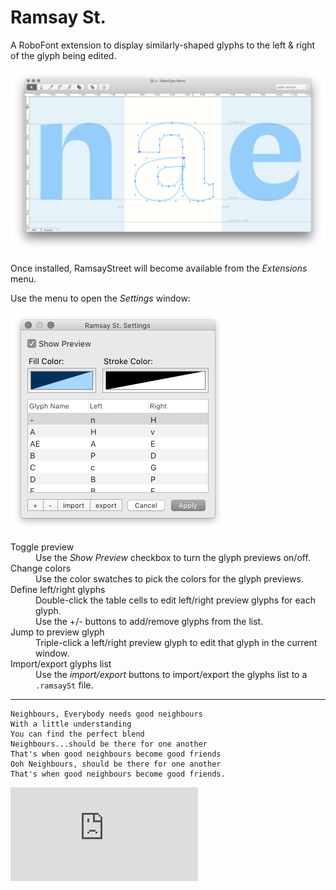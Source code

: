 Ramsay St.
==========

A RoboFont extension to display similarly-shaped glyphs to the left & right of the glyph being edited.

![](imgs/RamsaySt_preview.png)

Once installed, RamsayStreet will become available from the *Extensions* menu.

Use the menu to open the *Settings* window:

![](imgs/RamsaySt_settings.png)

<dl>

<dt>Toggle preview</dt>
<dd>Use the <em>Show Preview</em> checkbox to turn the glyph previews on/off.</dd>

<dt>Change colors</dt>
<dd>Use the color swatches to pick the colors for the glyph previews.</dd>

<dt>Define left/right glyphs</dt>
<dd>
Double-click the table cells to edit left/right preview glyphs for each glyph.<br/>
Use the +/- buttons to add/remove glyphs from the list.
</dd>

<dt>Jump to preview glyph</dt>
<dd>Triple-click a left/right preview glyph to edit that glyph in the current window.</dd>

<dt>Import/export glyphs list</dt>
<dd>Use the <em>import/export</em> buttons to import/export the glyphs list to a <code>.ramsaySt</code> file.</dd>

</dl>

----

    Neighbours, Everybody needs good neighbours
    With a little understanding
    You can find the perfect blend
    Neighbours...should be there for one another
    That's when good neighbours become good friends
    Ooh Neighbours, should be there for one another
    That's when good neighbours become good friends.

<embed src="http://www.youtube.com/v/64tOb0IqWZo&autoplay=1&rel=0" type="application/x-shockwave-flash" wmode="transparent"></embed>
